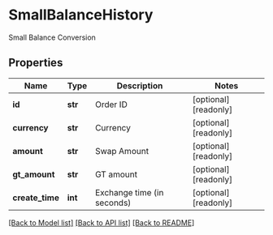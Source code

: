 # SmallBalanceHistory

Small Balance Conversion
## Properties
Name | Type | Description | Notes
------------ | ------------- | ------------- | -------------
**id** | **str** | Order ID | [optional] [readonly] 
**currency** | **str** | Currency | [optional] [readonly] 
**amount** | **str** | Swap Amount | [optional] [readonly] 
**gt_amount** | **str** | GT amount | [optional] [readonly] 
**create_time** | **int** | Exchange time (in seconds) | [optional] [readonly] 

[[Back to Model list]](../README.md#documentation-for-models) [[Back to API list]](../README.md#documentation-for-api-endpoints) [[Back to README]](../README.md)


